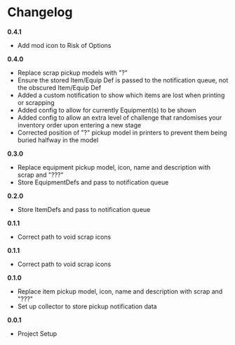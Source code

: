 # Changelog

**0.4.1**

-   Add mod icon to Risk of Options

**0.4.0**

-   Replace scrap pickup models with "?"
-   Ensure the stored Item/Equip Def is passed to the notification queue, not the obscured Item/Equip Def
-   Added a custom notification to show which items are lost when printing or scrapping
-   Added config to allow for currently Equipment(s) to be shown
-   Added config to allow an extra level of challenge that randomises your inventory order upon entering a new stage
-   Corrected position of "?" pickup model in printers to prevent them being buried halfway in the model

**0.3.0**

-   Replace equipment pickup model, icon, name and description with scrap and "???"
-   Store EquipmentDefs and pass to notification queue

**0.2.0**

-   Store ItemDefs and pass to notification queue

**0.1.1**

-   Correct path to void scrap icons

**0.1.1**

-   Correct path to void scrap icons

**0.1.0**

-   Replace item pickup model, icon, name and description with scrap and "???"
-   Set up collector to store pickup notification data

**0.0.1**

-   Project Setup